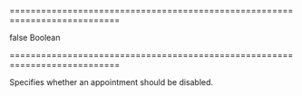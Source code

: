 ===========================================================================
<!--default-->false<!--/default-->
<!--type-->Boolean<!--/type-->
===========================================================================

<!--shortDescription-->
Specifies whether an appointment should be disabled.
<!--/shortDescription-->

<!--fullDescription-->

<!--/fullDescription-->